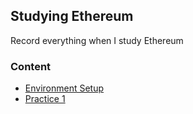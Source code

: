 ## Studying Ethereum
Record everything when I study Ethereum

### Content ###
- [Environment Setup](https://github.com/thieuan/blockchain/blob/master/eth/ethereum_setup.md)
- [Practice 1](https://github.com/thieuan/blockchain/blob/master/eth/practice/coding_challenge_1.md)
